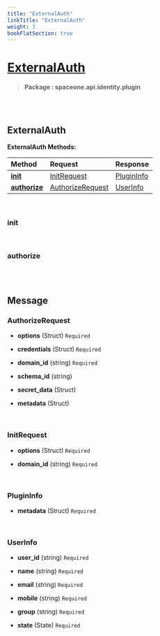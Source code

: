 ```yaml
---
title: "ExternalAuth"
linkTitle: "ExternalAuth"
weight: 3
bookFlatSection: true
---
```

# [ExternalAuth](#ExternalAuth)



>  **Package : spaceone.api.identity.plugin**

<br>
<br>

## ExternalAuth





**ExternalAuth Methods:**


| Method | Request | Response |
| :----- | :-------- | :-------- |
| [**init**](./ExternalAuth#init) | [InitRequest](ExternalAuth#initrequest) | [PluginInfo](ExternalAuth#plugininfo) |
| [**authorize**](./ExternalAuth#authorize) | [AuthorizeRequest](ExternalAuth#authorizerequest) | [UserInfo](ExternalAuth#userinfo) |



    
<br>

### init










    
<br>

### authorize










    


<br>
<br>

## Message



### AuthorizeRequest
* **options** (Struct)   `Required` 

    
* **credentials** (Struct)   `Required` 

    
* **domain_id** (string)   `Required` 

    
* **schema_id** (string)  

    
* **secret_data** (Struct)  

    
* **metadata** (Struct)  

    <br>

### InitRequest
* **options** (Struct)   `Required` 

    
* **domain_id** (string)   `Required` 

    <br>

### PluginInfo
* **metadata** (Struct)   `Required` 

    <br>

### UserInfo
* **user_id** (string)   `Required` 

    
* **name** (string)   `Required` 

    
* **email** (string)   `Required` 

    
* **mobile** (string)   `Required` 

    
* **group** (string)   `Required` 

    
* **state** (State)   `Required` 

    <br>
